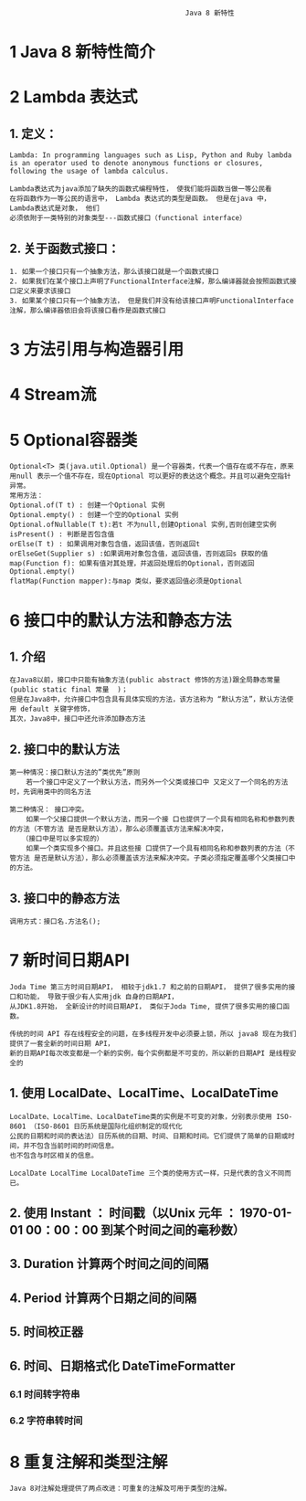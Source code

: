 
                                               Java 8 新特性

# 1 Java 8 新特性简介

# 2 Lambda 表达式
## 1. 定义： 

    Lambda: In programming languages such as Lisp, Python and Ruby lambda is an operator used to denote anonymous functions or closures,
    following the usage of lambda calculus.
    
    Lambda表达式为java添加了缺失的函数式编程特性， 使我们能将函数当做一等公民看
    在将函数作为一等公民的语言中， Lambda 表达式的类型是函数。 但是在java 中， Lambda表达式是对象， 他们
    必须依附于一类特别的对象类型---函数式接口（functional interface）

    
## 2. 关于函数式接口：
    1. 如果一个接口只有一个抽象方法，那么该接口就是一个函数式接口
    2. 如果我们在某个接口上声明了FunctionalInterface注解，那么编译器就会按照函数式接口定义来要求该接口
    3. 如果某个接口只有一个抽象方法， 但是我们并没有给该接口声明FunctionalInterface注解，那么编译器依旧会将该接口看作是函数式接口




# 3 方法引用与构造器引用

# 4 Stream流

# 5 Optional容器类
    Optional<T> 类(java.util.Optional) 是一个容器类，代表一个值存在或不存在，原来用null 表示一个值不存在，现在Optional 可以更好的表达这个概念。并且可以避免空指针异常。
    常用方法：
    Optional.of(T t) : 创建一个Optional 实例
    Optional.empty() : 创建一个空的Optional 实例
    Optional.ofNullable(T t):若t 不为null,创建Optional 实例,否则创建空实例
    isPresent() : 判断是否包含值
    orElse(T t) : 如果调用对象包含值，返回该值，否则返回t
    orElseGet(Supplier s) :如果调用对象包含值，返回该值，否则返回s 获取的值
    map(Function f): 如果有值对其处理，并返回处理后的Optional，否则返回Optional.empty()
    flatMap(Function mapper):与map 类似，要求返回值必须是Optional

# 6 接口中的默认方法和静态方法

## 1. 介绍

    在Java8以前，接口中只能有抽象方法(public abstract 修饰的方法)跟全局静态常量(public static final 常量  )；
    但是在Java8中，允许接口中包含具有具体实现的方法，该方法称为 “默认方法”，默认方法使用 default 关键字修饰，
    其次，Java8中，接口中还允许添加静态方法
  
## 2. 接口中的默认方法

    第一种情况：接口默认方法的”类优先”原则         
        若一个接口中定义了一个默认方法，而另外一个父类或接口中 又定义了一个同名的方法时，先调用类中的同名方法
   
    第二种情况： 接口冲突。
        如果一个父接口提供一个默认方法，而另一个接 口也提供了一个具有相同名称和参数列表的方法（不管方法 是否是默认方法），那么必须覆盖该方法来解决冲突，
       （接口中是可以多实现的）
        如果一个类实现多个接口。并且这些接 口提供了一个具有相同名称和参数列表的方法（不管方法 是否是默认方法），那么必须覆盖该方法来解决冲突。子类必须指定覆盖哪个父类接口中的方法。
   
## 3. 接口中的静态方法
   
    调用方式：接口名.方法名();
    
    
# 7 新时间日期API

    Joda Time 第三方时间日期API， 相较于jdk1.7 和之前的日期API， 提供了很多实用的接口和功能， 导致于很少有人实用jdk 自身的日期API，
    从JDK1.8开始， 全新设计的时间日期API， 类似于Joda Time, 提供了很多实用的接口函数。
    
    传统的时间 API 存在线程安全的问题，在多线程开发中必须要上锁，所以 java8 现在为我们提供了一套全新的时间日期 API，
    新的日期API每次改变都是一个新的实例，每个实例都是不可变的，所以新的日期API 是线程安全的

## 1. 使用 LocalDate、LocalTime、LocalDateTime
    
    LocalDate、LocalTime、LocalDateTime类的实例是不可变的对象，分别表示使用 ISO-8601 （ISO-8601 日历系统是国际化组织制定的现代化
    公民的日期和时间的表达法）日历系统的日期、时间、日期和时间。它们提供了简单的日期或时间，并不包含当前时间的时间信息。
    也不包含与时区相关的信息。
    
    LocalDate LocalTime LocalDateTime 三个类的使用方式一样，只是代表的含义不同而已。
    
## 2. 使用 Instant ： 时间戳（以Unix 元年 ： 1970-01-01 00：00：00 到某个时间之间的毫秒数）

   
## 3. Duration 计算两个时间之间的间隔   

## 4. Period 计算两个日期之间的间隔

## 5. 时间校正器

## 6. 时间、日期格式化 DateTimeFormatter

### 6.1 时间转字符串
### 6.2 字符串转时间
   
# 8 重复注解和类型注解
    Java 8对注解处理提供了两点改进：可重复的注解及可用于类型的注解。

